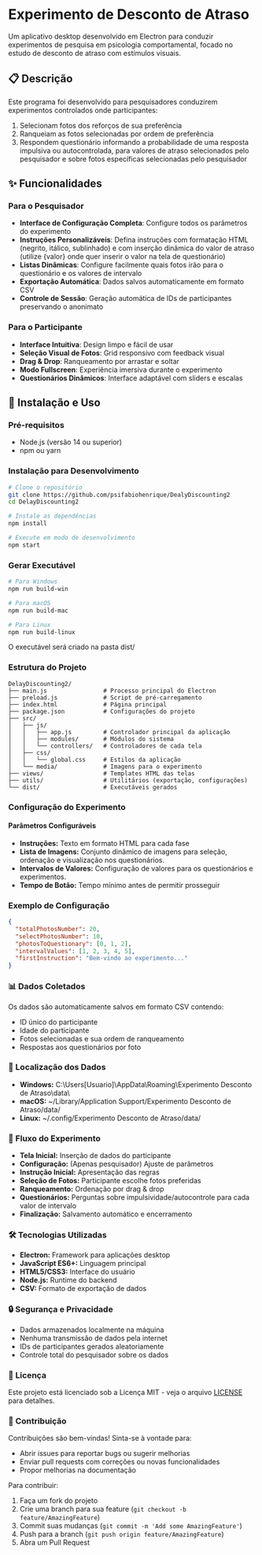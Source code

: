 # Experimento de Desconto de Atraso

Um aplicativo desktop desenvolvido em Electron para conduzir experimentos de pesquisa em psicologia comportamental, focado no estudo de desconto de atraso com estímulos visuais.

## 📋 Descrição

Este programa foi desenvolvido para pesquisadores conduzirem experimentos controlados onde participantes:
1. Selecionam fotos dos reforços de sua preferência
2. Ranqueiam as fotos selecionadas por ordem de preferência
3. Respondem questionário informando a probabilidade de uma resposta impulsiva ou autocontrolada, para valores de atraso selecionados pelo pesquisador e sobre fotos específicas selecionadas pelo pesquisador

## ✨ Funcionalidades

### Para o Pesquisador
- **Interface de Configuração Completa**: Configure todos os parâmetros do experimento
- **Instruções Personalizáveis**: Defina instruções com formatação HTML (negrito, itálico, sublinhado) e com inserção dinâmica do valor de atraso (utilize {valor} onde quer inserir o valor na tela de questionário)
- **Listas Dinâmicas**: Configure facilmente quais fotos irão para o questionário e os valores de intervalo
- **Exportação Automática**: Dados salvos automaticamente em formato CSV
- **Controle de Sessão**: Geração automática de IDs de participantes preservando o anonimato

### Para o Participante
- **Interface Intuitiva**: Design limpo e fácil de usar
- **Seleção Visual de Fotos**: Grid responsivo com feedback visual
- **Drag & Drop**: Ranqueamento por arrastar e soltar
- **Modo Fullscreen**: Experiência imersiva durante o experimento
- **Questionários Dinâmicos**: Interface adaptável com sliders e escalas

## 🚀 Instalação e Uso

### Pré-requisitos
- Node.js (versão 14 ou superior)
- npm ou yarn

### Instalação para Desenvolvimento
```bash
# Clone o repositório
git clone https://github.com/psifabiohenrique/DealyDiscounting2
cd DelayDiscounting2

# Instale as dependências
npm install

# Execute em modo de desenvolvimento
npm start
```
### Gerar Executável

```bash
# Para Windows
npm run build-win

# Para macOS
npm run build-mac

# Para Linux
npm run build-linux
```
O executável será criado na pasta dist/

### Estrutura do Projeto

```plaintext
DelayDiscounting2/
├── main.js                # Processo principal do Electron
├── preload.js             # Script de pré-carregamento
├── index.html             # Página principal
├── package.json           # Configurações do projeto
├── src/
│   ├── js/
│   │   ├── app.js         # Controlador principal da aplicação
│   │   ├── modules/       # Módulos do sistema
│   │   └── controllers/   # Controladores de cada tela
│   ├── css/
│   │   └── global.css     # Estilos da aplicação
│   └── media/             # Imagens para o experimento
├── views/                 # Templates HTML das telas
├── utils/                 # Utilitários (exportação, configurações)
└── dist/                  # Executáveis gerados
```

### Configuração do Experimento

#### Parâmetros Configuráveis
- **Instruções:** Texto em formato HTML para cada fase
- **Lista de Imagens:** Conjunto dinâmico de imagens para seleção, ordenação e visualização nos questionários.
- **Intervalos de Valores:** Configuração de valores para os questionários e experimentos.
- **Tempo de Botão:** Tempo mínimo antes de permitir prosseguir

### Exemplo de Configuração

```json
{
  "totalPhotosNumber": 20,
  "selectPhotosNumber": 10,
  "photosToQuestionary": [0, 1, 2],
  "intervalValues": [1, 2, 3, 4, 5],
  "firstInstruction": "Bem-vindo ao experimento..."
}
```

### 📊 Dados Coletados
Os dados são automaticamente salvos em formato CSV contendo:

- ID único do participante
- Idade do participante
- Fotos selecionadas e sua ordem de ranqueamento
- Respostas aos questionários por foto

### 📂 Localização dos Dados
- **Windows:** C:\Users\[Usuario]\AppData\Roaming\Experimento Desconto de Atraso\data\
- **macOS:** ~/Library/Application Support/Experimento Desconto de Atraso/data/
- **Linux:** ~/.config/Experimento Desconto de Atraso/data/

### 🎯 Fluxo do Experimento
- **Tela Inicial:** Inserção de dados do participante
- **Configuração:** (Apenas pesquisador) Ajuste de parâmetros
- **Instrução Inicial:** Apresentação das regras
- **Seleção de Fotos:** Participante escolhe fotos preferidas
- **Ranqueamento:** Ordenação por drag & drop
- **Questionários:** Perguntas sobre impulsividade/autocontrole para cada valor de intervalo
- **Finalização:** Salvamento automático e encerramento


### 🛠️ Tecnologias Utilizadas
- **Electron:** Framework para aplicações desktop
- **JavaScript ES6+:** Linguagem principal
- **HTML5/CSS3:** Interface do usuário
- **Node.js:** Runtime do backend
- **CSV:** Formato de exportação de dados


### 🔒 Segurança e Privacidade
- Dados armazenados localmente na máquina
- Nenhuma transmissão de dados pela internet
- IDs de participantes gerados aleatoriamente
- Controle total do pesquisador sobre os dados

### 📝 Licença
Este projeto está licenciado sob a Licença MIT - veja o arquivo [LICENSE](LICENSE) para detalhes.

### 👥 Contribuição

Contribuições são bem-vindas! Sinta-se à vontade para:
- Abrir issues para reportar bugs ou sugerir melhorias
- Enviar pull requests com correções ou novas funcionalidades
- Propor melhorias na documentação

Para contribuir:
1. Faça um fork do projeto
2. Crie uma branch para sua feature (`git checkout -b feature/AmazingFeature`)
3. Commit suas mudanças (`git commit -m 'Add some AmazingFeature'`)
4. Push para a branch (`git push origin feature/AmazingFeature`)
5. Abra um Pull Request